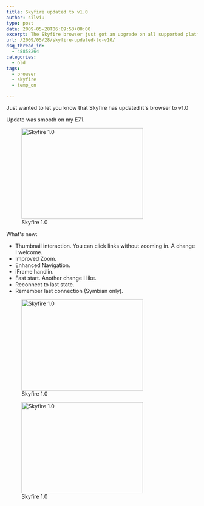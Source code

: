 ```yaml
---
title: Skyfire updated to v1.0
author: silviu
type: post
date: 2009-05-28T06:09:53+00:00
excerpt: The Skyfire browser just got an upgrade on all supported platforms. Here are some quick notes on the Skyfire v1.0 for Symbian version.
url: /2009/05/28/skyfire-updated-to-v10/
dsq_thread_id:
  - 48858264
categories:
  - old
tags:
  - browser
  - skyfire
  - temp_on

---
```

Just wanted to let you know that Skyfire has updated it's browser to v1.0

Update was smooth on my E71.

<figure id="attachment_128" aria-describedby="caption-attachment-128" style="width: 320px" class="wp-caption aligncenter"><img decoding="async" loading="lazy" class="size-full wp-image-128" title="screenshot0008_cnv" src="http://blog.silviuvulcan.ro/wp-content/uploads/sites/2/2009/05/screenshot0008_cnv.jpg" alt="Skyfire 1.0" width="320" height="240" /><figcaption id="caption-attachment-128" class="wp-caption-text">Skyfire 1.0</figcaption></figure>

What's new:

  * Thumbnail interaction. You can click links without zooming in. A change I welcome.
  * Improved Zoom.
  * Enhanced Navigation.
  * iFrame handlin.
  * Fast start. Another change I like.
  * Reconnect to last state.
  * Remember last connection (Symbian only).

<p style="text-align: center">
  <p>
    <figure id="attachment_129" aria-describedby="caption-attachment-129" style="width: 320px" class="wp-caption aligncenter"><img decoding="async" loading="lazy" class="size-full wp-image-129  " title="screenshot0010_cnv" src="http://blog.silviuvulcan.ro/wp-content/uploads/sites/2/2009/05/screenshot0010_cnv.jpg" alt="Skyfire 1.0" width="320" height="240" /><figcaption id="caption-attachment-129" class="wp-caption-text">Skyfire 1.0</figcaption></figure>
  </p>

  <p>
    <figure id="attachment_127" aria-describedby="caption-attachment-127" style="width: 320px" class="wp-caption aligncenter"><img decoding="async" loading="lazy" class="size-full wp-image-127" title="screenshot0011_cnv" src="http://blog.silviuvulcan.ro/wp-content/uploads/sites/2/2009/05/screenshot0011_cnv.jpg" alt="Skyfire 1.0" width="320" height="240" /><figcaption id="caption-attachment-127" class="wp-caption-text">Skyfire 1.0</figcaption></figure>
  </p>